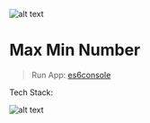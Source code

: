 ![alt text](https://i.imgur.com/qINHFQ3.png "Number Prototype")

# Max Min Number

> Run App:
> [es6console](https://es6console.com/knygon41/)

Tech Stack:

![alt text](https://i.imgur.com/nYUwci7.jpg "JavaScript") 
